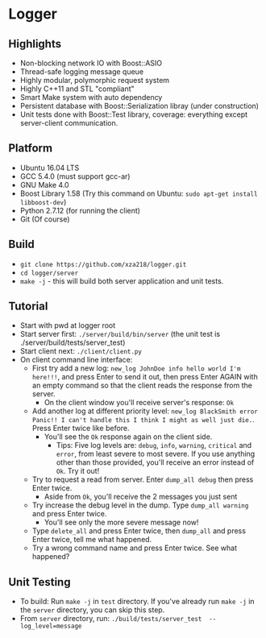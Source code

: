 # Logger
## Highlights
* Non-blocking network IO with Boost::ASIO
* Thread-safe logging message queue
* Highly modular, polymorphic request system
* Highly C++11 and STL "compliant"
* Smart Make system with auto dependency
* Persistent database with Boost::Serialization libray (under construction)
* Unit tests done with Boost::Test library, coverage: everything except server-client communication.
## Platform
* Ubuntu 16.04 LTS
* GCC 5.4.0 (must support gcc-ar)
* GNU Make 4.0
* Boost Library 1.58 (Try this command on Ubuntu: `sudo apt-get install libboost-dev`)
* Python 2.7.12 (for running the client)
* Git (Of course)
## Build
* `git clone https://github.com/xza218/logger.git`
* `cd logger/server`
* `make -j` - this will build both server application and unit tests.
## Tutorial
* Start with pwd at logger root
* Start server first: `./server/build/bin/server` (the unit test is ./server/build/tests/server_test)
* Start client next: `./client/client.py`
* On client command line interface:
  * First try add a new log: `new_log JohnDoe info hello world I'm here!!!`, and press Enter to send it out, then press Enter AGAIN with an empty command so that the client reads the response from the server.
    * On the client window you'll receive server's response: `Ok`
  * Add another log at different priority level: `new_log BlackSmith error Panic!! I can't handle this I think I might as well just die.`. Press Enter twice like before.
    * You'll see the `Ok` response again on the client side.
      * Tips: Five log levels are: `debug`, `info`, `warning`, `critical` and `error`, from least severe to most severe. If you use anything other than those provided, you'll receive an error instead of `Ok`. Try it out!
  * Try to request a read from server. Enter `dump_all debug` then press Enter twice.
    * Aside from `Ok`, you'll receive the 2 messages you just sent
  * Try increase the debug level in the dump. Type `dump_all warning` and press Enter twice.
    * You'll see only the more severe message now!
  * Type `delete_all` and press Enter twice, then `dump_all` and press Enter twice, tell me what happened.
  * Try a wrong command name and press Enter twice. See what happened? 
## Unit Testing
* To build: Run `make -j` in `test` directory. If you've already run `make -j` in the `server` directory, you can skip this step.
* From `server` directory, run: `./build/tests/server_test  --log_level=message`
